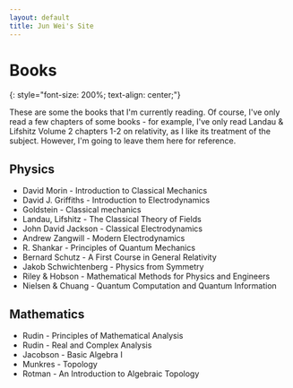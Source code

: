 ```yaml
---
layout: default
title: Jun Wei's Site
---
```


# Books
{: style="font-size: 200%; text-align: center;"}

These are some the books that I'm currently reading. Of course, I've only read a few chapters of some books - for example, I've only read Landau & Lifshitz Volume 2 chapters 1-2 on relativity, as I like its treatment of the subject. However, I'm going to leave them here for reference.

## Physics

 - David Morin - Introduction to Classical Mechanics
 - David J. Griffiths - Introduction to Electrodynamics
 - Goldstein - Classical mechanics
 - Landau, Lifshitz - The Classical Theory of Fields
 - John David Jackson - Classical Electrodynamics
 - Andrew Zangwill - Modern Electrodynamics
 - R. Shankar - Principles of Quantum Mechanics
 - Bernard Schutz - A First Course in General Relativity
 - Jakob Schwichtenberg - Physics from Symmetry
 - Riley & Hobson - Mathematical Methods for Physics and Engineers
 - Nielsen & Chuang - Quantum Computation and Quantum Information

## Mathematics

 - Rudin - Principles of Mathematical Analysis
 - Rudin - Real and Complex Analysis
 - Jacobson - Basic Algebra I
 - Munkres - Topology
 - Rotman - An Introduction to Algebraic Topology
